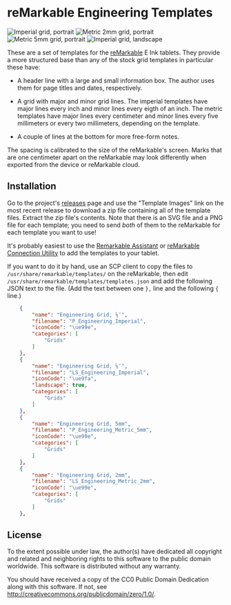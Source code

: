 reMarkable Engineering Templates
================================

![Imperial grid, portrait](https://static.aperiodic.net/remarkable-engineering/P_Engineering_Imperial-thumb.png)
![Metric 2mm grid, portrait](https://static.aperiodic.net/remarkable-engineering/P_Engineering_Metric_2mm-thumb.png)
![Metric 5mm grid, portrait](https://static.aperiodic.net/remarkable-engineering/P_Engineering_Metric_5mm-thumb.png)
![Imperial grid, landscape](https://static.aperiodic.net/remarkable-engineering/LS_Engineering_Imperial-thumb.png)

These are a set of templates for the [reMarkable][] E Ink tablets.  They
provide a more structured base than any of the stock grid templates in
particular these have:

  [reMarkable]: https://remarkable.com

 * A header line with a large and small information box.  The author uses
   them for page titles and dates, respectively.
   
 * A grid with major and minor grid lines.  The imperial templates have
   major lines every inch and minor lines every eigth of an inch.  The
   metric templates have major lines every centimeter and minor lines
   every five millimeters or every two millimeters, depending on the
   template.
   
 * A couple of lines at the bottom for more free-form notes.
 
The spacing is calibrated to the size of the reMarkable's screen.  Marks
that are one centimeter apart on the reMarkable may look differently when
exported from the device or reMarkable cloud.

Installation
------------

Go to the project's [releases][] page and use the "Template Images" link
on the most recent release to download a zip file containing all of the
template files.  Extract the zip file's contents.  Note that there is an
SVG file and a PNG file for each template; you need to send *both* of them
to the reMarkable for each template you want to use!

  [releases]: https://gitlab.com/asciiphil/remarkable-engineering/-/releases

It's probably easiest to use the [Remarkable Assistant][RMA] or
[reMarkable Connection Utility][RCU] to add the templates to your tablet.

  [RMA]: https://github.com/richeymichael/remarkable-assistant
  [RCU]: http://www.davisr.me/projects/rcu/

If you want to do it by hand, use an SCP client to copy the files to
`/usr/share/remarkable/templates/` on the reMarkable, then edit
`/usr/share/remarkable/templates/templates.json` and add the following
JSON text to the file.  (Add the text between one `},` line and the
following `{` line.)

```json
    {
        "name": "Engineering Grid, ⅛″",
        "filename": "P_Engineering_Imperial",
        "iconCode": "\ue99e",
        "categories": [
            "Grids"
        ]
    },
    {
        "name": "Engineering Grid, ⅛″",
        "filename": "LS_Engineering_Imperial",
        "iconCode": "\ue9fa",
        "landscape": true,
        "categories": [
            "Grids"
        ]
    },
    {
        "name": "Engineering Grid, 5mm",
        "filename": "P_Engineering_Metric_5mm",
        "iconCode": "\ue99e",
        "categories": [
            "Grids"
        ]
    },
    {
        "name": "Engineering Grid, 2mm",
        "filename": "LS_Engineering_Metric_2mm",
        "iconCode": "\ue99e",
        "categories": [
            "Grids"
        ]
    },
```

License
-------

To the extent possible under law, the author(s) have dedicated all
copyright and related and neighboring rights to this software to the
public domain worldwide. This software is distributed without any
warranty.

You should have received a copy of the CC0 Public Domain Dedication along
with this software. If not, see <http://creativecommons.org/publicdomain/zero/1.0/>.
